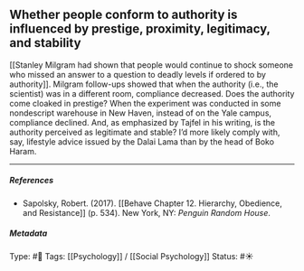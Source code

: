 ## Whether people conform to authority is influenced by prestige, proximity, legitimacy, and stability # 

[[Stanley Milgram had shown that people would continue to shock someone who missed an answer to a question to deadly levels if ordered to by authority]]. Milgram follow-ups showed that when the authority (i.e., the scientist) was in a different room, compliance decreased. Does the authority come cloaked in prestige? When the experiment was conducted in some nondescript warehouse in New Haven, instead of on the Yale campus, compliance declined. And, as emphasized by Tajfel in his writing, is the authority perceived as legitimate and stable? I’d more likely comply with, say, lifestyle advice issued by the Dalai Lama than by the head of Boko Haram.

___

##### References

- Sapolsky, Robert. (2017). [[Behave Chapter 12. Hierarchy, Obedience, and Resistance]] (p. 534). New York, NY: _Penguin Random House_. 

##### Metadata

Type: #🔴 
Tags: [[Psychology]] / [[Social Psychology]] 
Status: #☀️ 